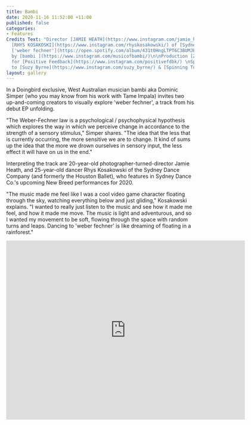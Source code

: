 ```yaml
---
title: Bambi
date: 2020-11-16 11:52:00 +11:00
published: false
categories:
- Features
Credits Text: "Director [JAMIE HEATH](https://www.instagram.com/jamie_heath/)\nDancer
  [RHYS KOSAKOSKI](https://www.instagram.com/rhyskosakowski/) of [Sydney Dance Company](https://www.instagram.com/sydneydanceco/)\n\nTrack
  ['weber fechner'](https://open.spotify.com/album/431t0HngLTPT6C3BUMJP1j?highlight=spotify:track:7EDASteztefYPZV2Hsj7Os)
  by [bambi ](https://www.instagram.com/musicofbambi/)\n\nProduction [Zac Bayly](https://www.instagram.com/zacbayly/)
  for [Positive Feedback](https://www.instagram.com/positivefdbk/) \nSpecial thanks
  to [Suzy Byrne](https://www.instagram.com/suzy_byrne/) & [Spinning Top](https://www.instagram.com/spinningtopmusic/)\n\n"
layout: gallery
---
```


In a Doingbird exclusive, West Australian musician bambi aka Dominic Simper (who you may know from his work with Tame Impala) invites two up-and-coming creators to visually explore 'weber fechner', a track from his debut EP unfolding. 

"The Weber-Fechner law is a psychological / psychophysical hypothesis which explores the way in which we perceive change in accordance to the strength of a sensory stimulus," Simper shares. "The idea that the less that is currently occurring, the more sensitive we are to change. It kind of sums up the idea that the more we drown ourselves in sensory input, the less effect it will have on us in the end." 

Interpreting the track are 20-year-old photographer-turned-director Jamie Heath, and 25-year-old dancer Rhys Kosakowski of the Sydney Dance Company (and formerly the Houston Ballet), who features in Sydney Dance Co.'s upcoming New Breed performances  for 2020. 

"The music made me feel like I was a cool video game character floating through the sky, watching everything below and just gliding," Kosakowski explains. "I wanted to really just listen to the music and see how it made me feel, and how it made me move. The music is light and adventurous, and so I wanted my movement to be soft, flowing through the space with random turns and leaps. Dancing to 'weber fechner' is like dreaming of floating in a rainforest." 

<iframe src="https://player.vimeo.com/video/480109746" width="640" height="480" frameborder="0" allow="autoplay; fullscreen" allowfullscreen></iframe>


